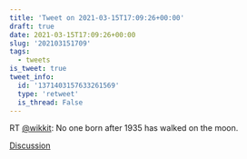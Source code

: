 ```yaml
---
title: 'Tweet on 2021-03-15T17:09:26+00:00'
draft: true
date: 2021-03-15T17:09:26+00:00
slug: '202103151709'
tags:
  - tweets
is_tweet: true
tweet_info:
  id: '1371403157633261569'
  type: 'retweet'
  is_thread: False
---
```




RT [@wikkit](https://x.com/wikkit): No one born after 1935 has walked on the moon.

[Discussion](https://x.com/sytelus/status/1371403157633261569)

